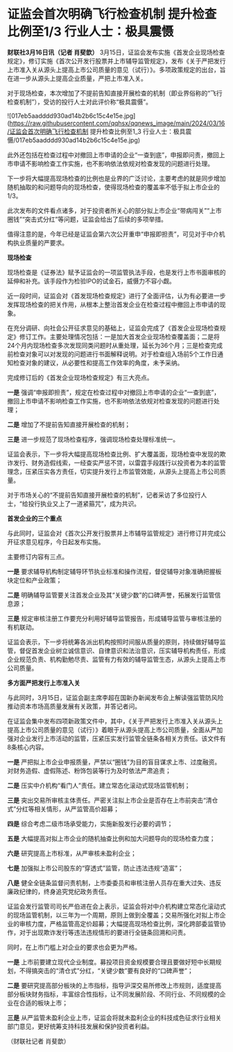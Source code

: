 # 证监会首次明确飞行检查机制 提升检查比例至1/3 行业人士：极具震慑

**财联社3月16日讯（记者 肖斐歆）**
3月15日，证监会发布实施《首发企业现场检查规定》，修订实施《首次公开发行股票并上市辅导监管规定》，发布《关于严把发行上市准入关从源头上提高上市公司质量的意见（试行）》。多项政策规定的出台，旨在进一步从源头上提高企业质量，严把上市准入关。

对于现场检查，本次增加了不提前告知直接开展检查的机制（即业界俗称的“飞行检查机制”），受访的投行人士对此评价称“极具震慑”。

![017eb5aadddd930ad14b2b6c15c4e15e.jpg](https://raw.githubusercontent.com/qqhsx/qqnews_image/main/2024/03/16/证监会首次明确飞行检查机制 提升检查比例至1_3 行业人士：极具震慑/017eb5aadddd930ad14b2b6c15c4e15e.jpg)

此外还包括在检查过程中对撤回上市申请的企业“一查到底”，申报即问责，撤回上市申请不影响检查工作实施，也不影响依法依规对检查发现的问题进行处理。

下一步将大幅提高现场检查的比例也是业界的广泛讨论，主要考虑的就是同步增加随机抽取的和问题导向的现场检查，使得现场检查的覆盖率不低于拟上市企业的1/3。

此次发布的文件看点诸多，对于投资者所关心的部分拟上市企业“带病闯关”“上市圈钱”“突击式分红”等问题，证监会给出了后续的多项举措。

值得注意的是，今年已经是证监会第六次公开重申“申报即担责”，可见对于中介机构执业质量的严要求。

**现场检查**

现场检查是《证券法》赋予证监会的一项监管执法手段，也是发行上市书面审核的延伸和补充。该手段作为检验IPO的试金石，威慑力不容小觑。

近一段时间，证监会对《首发现场检查规定》进行了全面评估，认为有必要进一步发挥现场检查的把关作用，从根本上整治首发企业在检查过程中撤回上市申请的现象。

在充分调研、向社会公开征求意见的基础上，证监会完成了《首发企业现场检查规定》修订工作。主要处理情况包括：一是加大首发企业现场检查覆盖面；二是将24个月内现场检查多次发现同类问题时从重处理，延长为36个月；三是检查完成前检查对象可以对发现的问题进行书面解释说明。对于检查组入场前5个工作日通知检查对象的建议，从必要性和提高工作效率的角度，未予采纳。

完成修订后的《首发企业现场检查规定》有三大亮点。

**一是**
强调“申报即担责”，规定在检查过程中对撤回上市申请的企业“一查到底”，撤回上市申请不影响检查工作实施，也不影响依法依规对检查发现的问题进行处理；

**二是** 增加了不提前告知直接开展检查的机制；

**三是** 进一步规范了现场检查程序，强调现场检查处理标准统一。

证监会表示，下一步将大幅提高现场检查比例、扩大覆盖面，现场检查中发现的欺诈发行、财务造假线索，一经查实严惩不贷，以雷霆手段践行以投资者为本的监管理念，压紧压实各方责任，切实提升发行上市监管效能，从源头上提高上市公司质量。

对于市场关心的“不提前告知直接开展检查的机制”，记者采访了多位投行人士，“给投行执业又上了一道紧箍咒”，成为共识。

**首发企业的三个重点**

与此同时，证监会对《首次公开发行股票并上市辅导监管规定》进行修订并完成公开征求意见程序，今日起发布实施。

主要修订内容有三点。

**一是** 要求辅导机构制定辅导环节执业标准和操作流程，督促辅导对象准确把握板块定位和产业政策；

**二是** 明确辅导监管要关注首发企业及其“关键少数”的口碑声誉，拓展发行监管信息源；

**三是** 规定审核注册工作要充分利用好辅导监管报告，形成辅导监管与审核注册的有机联动。

证监会表示，下一步将统筹各派出机构按照时间服从质量的原则，持续做好辅导监管，督促首发企业树立诚信意识、自律意识和法治意识，压实辅导机构责任，形成企业规范负责、机构勤勉尽责、监管有力有效的辅导监管生态，从源头上提高上市公司质量。

**多方面严把发行上市准入关**

与此同时，3月15日，证监会副主席李超在国新办新闻发布会上解读强监管防风险推动资本市场高质量发展有关政策，并答记者问。

在证监会集中发布四项新政策文件中，其中，《关于严把发行上市准入关从源头上提高上市公司质量的意见（试行）》着眼于从源头提高上市公司质量，全面从严加强对企业发行上市活动的监管，压紧压实发行监管全链条各相关方责任。该文件有8条核心内容。

**一是** 严把拟上市企业申报质量，严禁以“圈钱”为目的盲目谋求上市、过度融资。对财务造假、虚假陈述、粉饰包装等行为及时依法严肃追责；

**二是** 压实中介机构“看门人”责任。建立常态化滚动式现场监管机制；

**三是** 突出交易所审核主体责任。严密关注拟上市企业是否存在上市前突击“清仓式”分红等相关情形，从严监管高价超募；

**四是** 综合考虑二级市场承受能力，实施新股发行必要的调节；

**五是** 大幅提高对拟上市企业的随机抽查比例和加大问题导向的现场检查力度；

**六是** 研究提高上市标准，从严审核未盈利企业；

**七是** 加强拟上市公司股东的“穿透式”监管，防止违法违规“造富”；

**八是** 健全全链条监督问责机制，上市委委员和审核注册人员存在重大过失、违反廉政纪律的，终身追究党纪政务责任。

证监会发行监管司司长严伯进在会上表示，证监会将对中介机构建立常态化滚动式的现场监管机制，以三年为一个周期，原则上做到全覆盖；交易所强化对拟上市企业的审核力度，严格监管高定价超募；大幅提高现场检查比例，深化跨部委监管协作，对于出现欺诈发行等违法违规情形的要进行全链条回溯和问责。

同时，在上市门槛上对企业的要求也会更为严格。

**一是** 上市前要建立现代企业制度。募投项目资金规模要合理且要做好短中长期规划，不得搞突击的“清仓式”分红，“关键少数”要有良好的“口碑声誉”；

**二是**
要研究提高部分板块的上市指标，指导沪深交易所修改上市规则，适度提高部分板块财务指标，丰富综合性指标，让不同发展阶段、不同行业、不同规模的企业在合适的板块上市；

**三是** 从严监管未盈利企业上市，证监会将就未盈利企业的科技成色征求行业相关部门意见，更好统筹支持科技发展和保护投资者利益。

（财联社记者 肖斐歆）

